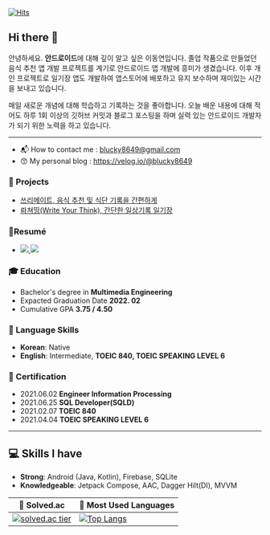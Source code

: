 
[![Hits](https://hits.seeyoufarm.com/api/count/incr/badge.svg?url=https%3A%2F%2Fgithub.com%2Fblucky8649&count_bg=%23FF6565&title_bg=%23555555&icon=&icon_color=%23000000&title=hits&edge_flat=false)](https://hits.seeyoufarm.com)

## Hi there 👋   
안녕하세요. **안드로이드**에 대해 깊이 알고 싶은 이동연입니다.
졸업 작품으로 만들었던 음식 추천 앱 개발 프로젝트를 계기로 안드로이드 앱 개발에 흥미가 생겼습니다. 이후 개인 프로젝트로 일기장 앱도 개발하여 앱스토어에 배포하고 유지 보수하며 재미있는 시간을 보내고 있습니다.

매일 새로운 개념에 대해 학습하고 기록하는 것을 좋아합니다. 오늘 배운 내용에 대해 적어도 하루 1회 이상의 깃허브 커밋과 블로그 포스팅을 하며 실력 있는 안드로이드 개발자가 되기 위한 노력을 하고 있습니다.
 ***
* 📬 How to contact me : blucky8649@gmail.com
* 😙 My personal blog : https://velog.io/@blucky8649

### 📝 Projects
* [쓰리메이트, 음식 추천 및 식단 기록을 간편하게](https://github.com/blucky8649/ThreeMate)
* [롸쳐띵(Write Your Think), 간단한 일상기록 일기장](https://github.com/blucky8649/Write_your_think)

### 📎Resumé
* [![](https://img.shields.io/badge/-%EC%9D%B4%EB%A0%A5%EC%84%9C-red) ![](https://img.shields.io/badge/-%EC%9D%B4%EB%A0%A5%EC%84%9C-red)](https://programmers.co.kr/pr/blucky4511_4350)
### 🎓 Education
* Bachelor's degree in **Multimedia Engineering**
* Expacted Graduation Date **2022. 02**
* Cumulative GPA **3.75 / 4.50**

### 🙋 Language Skills
* **Korean**: Native
* **English**: Intermediate, **TOEIC 840, TOEIC SPEAKING LEVEL 6**

### 📔 Certification
* 2021.06.02 **Engineer Information Processing**
* 2021.06.25 **SQL Developer(SQLD)**
* 2021.02.07 **TOEIC 840**
* 2021.04.04 **TOEIC SPEAKING LEVEL 6**

***
## 💻 Skills I have
* **Strong**: Android (Java, Kotlin), Firebase, SQLite
* **Knowledgeable**: Jetpack Compose, AAC, Dagger Hilt(DI), MVVM

|👦 Solved.ac|🥇 Most Used Languages|
|------|---|
|[![solved.ac tier](http://mazassumnida.wtf/api/generate_badge?boj=blucky8649)](https://solved.ac/blucky8649)|[![Top Langs](https://github-readme-stats.vercel.app/api/top-langs/?username=blucky8649)](https://github.com/blucky8649)|


<!--
**blucky8649/blucky8649** is a ✨ _special_ ✨ repository because its `README.md` (this file) appears on your GitHub profile.

Here are some ideas to get you started:

- 🔭 I’m currently working on ...
- 🌱 I’m currently learning ...
- 👯 I’m looking to collaborate on ...
- 🤔 I’m looking for help with ...
- 💬 Ask me about ...
- 📫 How to reach me: ...
- 😄 Pronouns: ...
- ⚡ Fun fact: ...

<p>
<img src="https://img.shields.io/badge/Android-3DDC84?style=flat-square&logo=Android&logoColor=white"/></a> &nbsp
<img src="https://img.shields.io/badge/Firebase-FFCA28?style=flat-square&logo=Firebase&logoColor=white"/></a> &nbsp
<img src="https://img.shields.io/badge/SQLite-003B57?style=flat-square&logo=SQLite&logoColor=white"/></a> &nbsp
<img src="https://img.shields.io/badge/Java-007396?style=flat-square&logo=Java&logoColor=white"/></a> &nbsp
<img src="https://img.shields.io/badge/Kotlin-7F52FF?style=flat-square&logo=Kotlin&logoColor=white"/></a> &nbsp
</p>
-->
